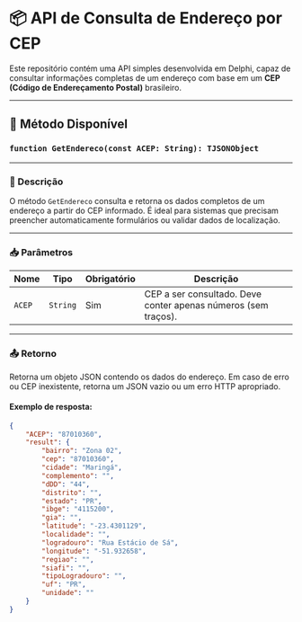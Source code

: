 # 📦 API de Consulta de Endereço por CEP

Este repositório contém uma API simples desenvolvida em Delphi, capaz de consultar informações completas de um endereço com base em um **CEP (Código de Endereçamento Postal)** brasileiro.

---

## 🔹 Método Disponível

### `function GetEndereco(const ACEP: String): TJSONObject`

---

### 📘 Descrição

O método `GetEndereco` consulta e retorna os dados completos de um endereço a partir do CEP informado. É ideal para sistemas que precisam preencher automaticamente formulários ou validar dados de localização.

---

### 📥 Parâmetros

| Nome   | Tipo    | Obrigatório | Descrição                                                  |
|--------|---------|-------------|-------------------------------------------------------------|
| `ACEP` | `String`| Sim         | CEP a ser consultado. Deve conter apenas números (sem traços). |

---

### 📤 Retorno

Retorna um objeto JSON contendo os dados do endereço. Em caso de erro ou CEP inexistente, retorna um JSON vazio ou um erro HTTP apropriado.

#### Exemplo de resposta:

```json
{
    "ACEP": "87010360",
    "result": {
        "bairro": "Zona 02",
        "cep": "87010360",
        "cidade": "Maringá",
        "complemento": "",
        "dDD": "44",
        "distrito": "",
        "estado": "PR",
        "ibge": "4115200",
        "gia": "",
        "latitude": "-23.4301129",
        "localidade": "",
        "logradouro": "Rua Estácio de Sá",
        "longitude": "-51.932658",
        "regiao": "",
        "siafi": "",
        "tipoLogradouro": "",
        "uf": "PR",
        "unidade": ""
    }
}
